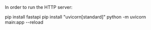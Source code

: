 In order to run the HTTP server:

pip install fastapi
pip install "uvicorn[standard]"
python -m uvicorn main:app --reload